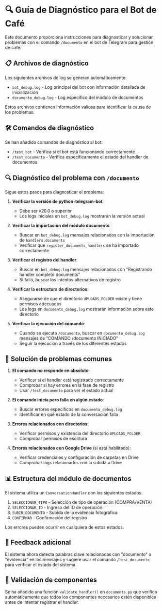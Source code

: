 # 🔍 Guía de Diagnóstico para el Bot de Café

Este documento proporciona instrucciones para diagnosticar y solucionar problemas con el comando `/documento` en el bot de Telegram para gestión de café.

## 📋 Archivos de diagnóstico

Los siguientes archivos de log se generan automáticamente:

- `bot_debug.log` - Log principal del bot con información detallada de inicialización
- `documento_debug.log` - Log específico del módulo de documentos

Estos archivos contienen información valiosa para identificar la causa de los problemas.

## 🛠️ Comandos de diagnóstico

Se han añadido comandos de diagnóstico al bot:

- `/test_bot` - Verifica si el bot está funcionando correctamente
- `/test_documento` - Verifica específicamente el estado del handler de documentos

## 🔍 Diagnóstico del problema con `/documento`

Sigue estos pasos para diagnosticar el problema:

1. **Verificar la versión de python-telegram-bot**:
   - Debe ser v20.0 o superior
   - Los logs iniciales en `bot_debug.log` mostrarán la versión actual

2. **Verificar la importación del módulo documents**:
   - Buscar en `bot_debug.log` mensajes relacionados con la importación de `handlers.documents`
   - Verificar que `register_documents_handlers` se ha importado correctamente

3. **Verificar el registro del handler**:
   - Buscar en `bot_debug.log` mensajes relacionados con "Registrando handler completo documents"
   - Si falló, buscar los intentos alternativos de registro

4. **Verificar la estructura de directorios**:
   - Asegurarse de que el directorio `UPLOADS_FOLDER` existe y tiene permisos adecuados
   - Los logs en `documento_debug.log` mostrarán información sobre este directorio

5. **Verificar la ejecución del comando**:
   - Cuando se ejecuta `/documento`, buscar en `documento_debug.log` mensajes de "COMANDO /documento INICIADO"
   - Seguir la ejecución a través de los diferentes estados

## 🔧 Solución de problemas comunes

1. **El comando no responde en absoluto**:
   - Verificar si el handler está registrado correctamente
   - Comprobar si hay errores en la fase de registro
   - Usar `/test_documento` para ver el estado actual

2. **El comando inicia pero falla en algún estado**:
   - Buscar errores específicos en `documento_debug.log`
   - Identificar en qué estado de la conversación falla

3. **Errores relacionados con directorios**:
   - Verificar permisos y existencia del directorio `UPLOADS_FOLDER`
   - Comprobar permisos de escritura

4. **Errores relacionados con Google Drive** (si está habilitado):
   - Verificar credenciales y configuración de carpetas en Drive
   - Comprobar logs relacionados con la subida a Drive

## 📊 Estructura del módulo de documentos

El sistema utiliza un `ConversationHandler` con los siguientes estados:

1. `SELECCIONAR_TIPO` - Selección de tipo de operación (COMPRA/VENTA)
2. `SELECCIONAR_ID` - Ingreso del ID de operación
3. `SUBIR_DOCUMENTO` - Subida de la evidencia fotográfica
4. `CONFIRMAR` - Confirmación del registro

Los errores pueden ocurrir en cualquiera de estos estados.

## 📱 Feedback adicional

El sistema ahora detecta palabras clave relacionadas con "documento" o "evidencia" en los mensajes y sugiere usar el comando `/test_documento` para verificar el estado del sistema.

## 🧪 Validación de componentes

Se ha añadido una función `validate_handler()` en `documents.py` que verifica automáticamente que todos los componentes necesarios estén disponibles antes de intentar registrar el handler.